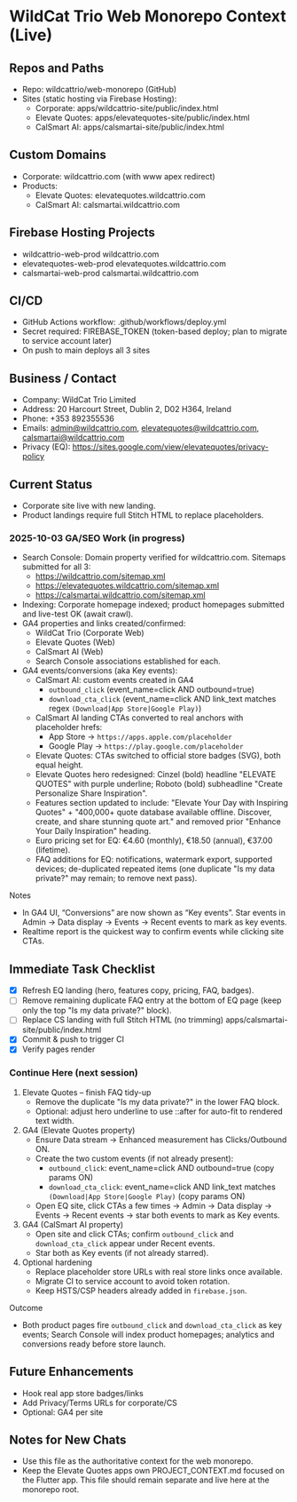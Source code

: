 # WildCat Trio  Web Monorepo Context (Live)

## Repos and Paths
- Repo: wildcattrio/web-monorepo (GitHub)
- Sites (static hosting via Firebase Hosting):
  - Corporate: apps/wildcattrio-site/public/index.html
  - Elevate Quotes: apps/elevatequotes-site/public/index.html
  - CalSmart AI: apps/calsmartai-site/public/index.html

## Custom Domains
- Corporate: wildcattrio.com (with www  apex redirect)
- Products:
  - Elevate Quotes: elevatequotes.wildcattrio.com
  - CalSmart AI: calsmartai.wildcattrio.com

## Firebase Hosting Projects
- wildcattrio-web-prod  wildcattrio.com
- elevatequotes-web-prod  elevatequotes.wildcattrio.com
- calsmartai-web-prod  calsmartai.wildcattrio.com

## CI/CD
- GitHub Actions workflow: .github/workflows/deploy.yml
- Secret required: FIREBASE_TOKEN (token-based deploy; plan to migrate to service account later)
- On push to main  deploys all 3 sites

## Business / Contact
- Company: WildCat Trio Limited
- Address: 20 Harcourt Street, Dublin 2, D02 H364, Ireland
- Phone: +353 892355536
- Emails: admin@wildcattrio.com, elevatequotes@wildcattrio.com, calsmartai@wildcattrio.com
- Privacy (EQ): https://sites.google.com/view/elevatequotes/privacy-policy

## Current Status
- Corporate site live with new landing.
- Product landings require full Stitch HTML to replace placeholders.

### 2025-10-03 GA/SEO Work (in progress)
- Search Console: Domain property verified for wildcattrio.com. Sitemaps submitted for all 3:
  - https://wildcattrio.com/sitemap.xml
  - https://elevatequotes.wildcattrio.com/sitemap.xml
  - https://calsmartai.wildcattrio.com/sitemap.xml
- Indexing: Corporate homepage indexed; product homepages submitted and live-test OK (await crawl).
- GA4 properties and links created/confirmed:
  - WildCat Trio (Corporate Web)
  - Elevate Quotes (Web)
  - CalSmart AI (Web)
  - Search Console associations established for each.
- GA4 events/conversions (aka Key events):
  - CalSmart AI: custom events created in GA4
    - `outbound_click` (event_name=click AND outbound=true)
    - `download_cta_click` (event_name=click AND link_text matches regex `(Download|App Store|Google Play)`)
  - CalSmart AI landing CTAs converted to real anchors with placeholder hrefs:
    - App Store → `https://apps.apple.com/placeholder`
    - Google Play → `https://play.google.com/placeholder`
  - Elevate Quotes: CTAs switched to official store badges (SVG), both equal height.
  - Elevate Quotes hero redesigned: Cinzel (bold) headline "ELEVATE QUOTES" with purple underline; Roboto (bold) subheadline "Create Personalize Share Inspiration".
  - Features section updated to include: "Elevate Your Day with Inspiring Quotes" + "400,000+ quote database available offline. Discover, create, and share stunning quote art." and removed prior "Enhance Your Daily Inspiration" heading.
  - Euro pricing set for EQ: €4.60 (monthly), €18.50 (annual), €37.00 (lifetime).
  - FAQ additions for EQ: notifications, watermark export, supported devices; de-duplicated repeated items (one duplicate "Is my data private?" may remain; to remove next pass).

Notes
- In GA4 UI, “Conversions” are now shown as “Key events”. Star events in Admin → Data display → Events → Recent events to mark as key events.
- Realtime report is the quickest way to confirm events while clicking site CTAs.

## Immediate Task Checklist
- [x] Refresh EQ landing (hero, features copy, pricing, FAQ, badges).
- [ ] Remove remaining duplicate FAQ entry at the bottom of EQ page (keep only the top "Is my data private?" block).
- [ ] Replace CS landing with full Stitch HTML (no trimming)  apps/calsmartai-site/public/index.html
- [x] Commit & push to trigger CI
- [x] Verify pages render

### Continue Here (next session)
1) Elevate Quotes – finish FAQ tidy-up
   - Remove the duplicate "Is my data private?" in the lower FAQ block.
   - Optional: adjust hero underline to use ::after for auto-fit to rendered text width.
2) GA4 (Elevate Quotes property)
   - Ensure Data stream → Enhanced measurement has Clicks/Outbound ON.
   - Create the two custom events (if not already present):
     - `outbound_click`: event_name=click AND outbound=true (copy params ON)
     - `download_cta_click`: event_name=click AND link_text matches `(Download|App Store|Google Play)` (copy params ON)
   - Open EQ site, click CTAs a few times → Admin → Data display → Events → Recent events → star both events to mark as Key events.
3) GA4 (CalSmart AI property)
   - Open site and click CTAs; confirm `outbound_click` and `download_cta_click` appear under Recent events.
   - Star both as Key events (if not already starred).
4) Optional hardening
   - Replace placeholder store URLs with real store links once available.
   - Migrate CI to service account to avoid token rotation.
   - Keep HSTS/CSP headers already added in `firebase.json`.

Outcome
- Both product pages fire `outbound_click` and `download_cta_click` as key events; Search Console will index product homepages; analytics and conversions ready before store launch.

## Future Enhancements
- Hook real app store badges/links
- Add Privacy/Terms URLs for corporate/CS
- Optional: GA4 per site

## Notes for New Chats
- Use this file as the authoritative context for the web monorepo.
- Keep the Elevate Quotes apps own PROJECT_CONTEXT.md focused on the Flutter app. This file should remain separate and live here at the monorepo root.